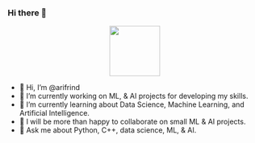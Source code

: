 ### Hi there 👋

<div id="header" align="center">
  <img src="https://media.giphy.com/media/M9gbBd9nbDrOTu1Mqx/giphy.gif" width="100"/>
</div>

- 👋 Hi, I’m @arifrind
- 🔭 I’m currently working on ML, & AI projects for developing my skills.
- 🌱 I’m currently learning about Data Science, Machine Learning, and Artificial Intelligence.
- 👯 I will be more than happy to collaborate on small ML & AI projects.
- 💬 Ask me about Python, C++, data science, ML, & AI.

<!--
**hamadbijarani/hamadbijarani** is a ✨ _special_ ✨ repository because its `README.md` (this file) appears on your GitHub profile.
-->
